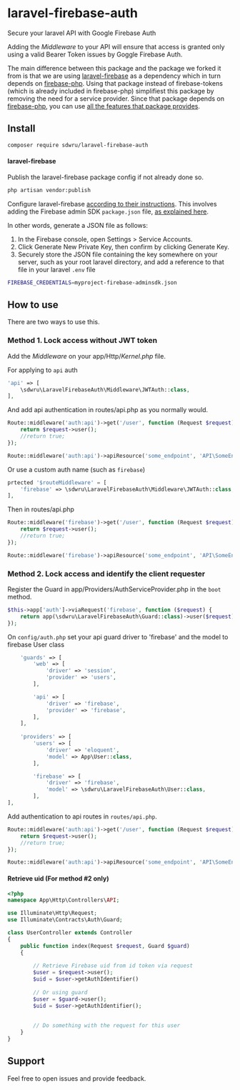 # laravel-firebase-auth
Secure your laravel API with Google Firebase Auth

Adding the *Middleware* to your API will ensure that access is granted only using a valid Bearer Token issues by Goggle Firebase Auth.

The main difference between this package and the package we forked it from is that we are using [laravel-firebase](https://github.com/kreait/laravel-firebase) as a dependency which in turn depends on [firebase-php](https://github.com/kreait/firebase-php).  Using that package instead of firebase-tokens (which is already included in firebase-php) simplifiest this package by removing the need for a service provider.  Since that package depends on [firebase-php](https://github.com/kreait/firebase-php), you can use [all the features that package provides](https://github.com/kreait/firebase-php#documentation).

## Install
```bash
composer require sdwru/laravel-firebase-auth
```
#### laravel-firebase
Publish the laravel-firebase package config if not already done so.

```bash
php artisan vendor:publish
```

Configure laravel-firebase [according to their instructions](https://github.com/kreait/laravel-firebase/blob/master/README.md).  This involves adding the Firebase admin SDK `package.json` file, [as explained here](https://firebase.google.com/docs/admin/setup#initialize-sdk).

In other words, generate a JSON file as follows:

1. In the Firebase console, open Settings > Service Accounts.
2. Click Generate New Private Key, then confirm by clicking Generate Key.
3. Securely store the JSON file containing the key somewhere on your server, such as your root laravel directory, and add a reference to that file in your laravel `.env` file
```bash
FIREBASE_CREDENTIALS=myproject-firebase-adminsdk.json
```

## How to use

There are two ways to use this.

### Method 1. Lock access without JWT token

Add the *Middleware* on your app/Http/*Kernel.php* file.

For applying to `api` auth 
```php
'api' => [
    \sdwru\LaravelFirebaseAuth\Middleware\JWTAuth::class,
],
```
And add api authentication in routes/api.php as you normally would.
```php
Route::middleware('auth:api')->get('/user', function (Request $request) {
    return $request->user();
    //return true;
});

Route::middleware('auth:api')->apiResource('some_endpoint', 'API\SomeEndpointController');
```
Or use a custom auth name (such as `firebase`)
```php
prtected '$routeMiddleware' = [
    'firebase' => \sdwru\LaravelFirebaseAuth\Middleware\JWTAuth::class,
],
```
Then in routes/api.php
```php
Route::middleware('firebase')->get('/user', function (Request $request) {
    return $request->user();
    //return true;
});

Route::middleware('firebase')->apiResource('some_endpoint', 'API\SomeEndpointController');
```
### Method 2. Lock access and identify the client requester

Register the Guard in app/Providers/AuthServiceProvider.php in the `boot` method.

```php
$this->app['auth']->viaRequest('firebase', function ($request) {
    return app(\sdwru\LaravelFirebaseAuth\Guard::class)->user($request);
});
```

On `config/auth.php` set your api guard driver to 'firebase' and the model to firebase User class

```php
    'guards' => [
        'web' => [
            'driver' => 'session',
            'provider' => 'users',
        ],

        'api' => [
            'driver' => 'firebase',
            'provider' => 'firebase',
        ],
    ],
    
    'providers' => [
        'users' => [
            'driver' => 'eloquent',
            'model' => App\User::class,
        ],

        'firebase' => [
            'driver' => 'firebase',
            'model' => \sdwru\LaravelFirebaseAuth\User::class,
        ],
],
```
Add authentication to api routes in `routes/api.php`.
```php
Route::middleware('auth:api')->get('/user', function (Request $request) {
    return $request->user();
    //return true;
});

Route::middleware('auth:api')->apiResource('some_endpoint', 'API\SomeEndpointController');
```
#### Retrieve uid (For method #2 only)

```php
<?php
namespace App\Http\Controllers\API;

use Illuminate\Http\Request;
use Illuminate\Contracts\Auth\Guard;

class UserController extends Controller
{
    public function index(Request $request, Guard $guard)
    {
        
        // Retrieve Firebase uid from id token via request
        $user = $request->user();
        $uid = $user->getAuthIdentifier()
        
        // Or using guard
        $user = $guard->user();
        $uid = $user->getAuthIdentifier();
        
        
        // Do something with the request for this user
    }
}
```
## Support

Feel free to open issues and provide feedback.
